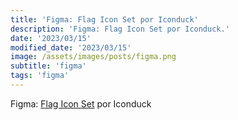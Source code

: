 ```yaml
---
title: 'Figma: Flag Icon Set por Iconduck'
description: 'Figma: Flag Icon Set por Iconduck.'
date: '2023/03/15'
modified_date: '2023/03/15'
image: /assets/images/posts/figma.png
subtitle: 'figma'
tags: 'figma'
---
```


Figma: [Flag Icon Set](https://www.figma.com/community/file/1030350068466019692) por Iconduck
